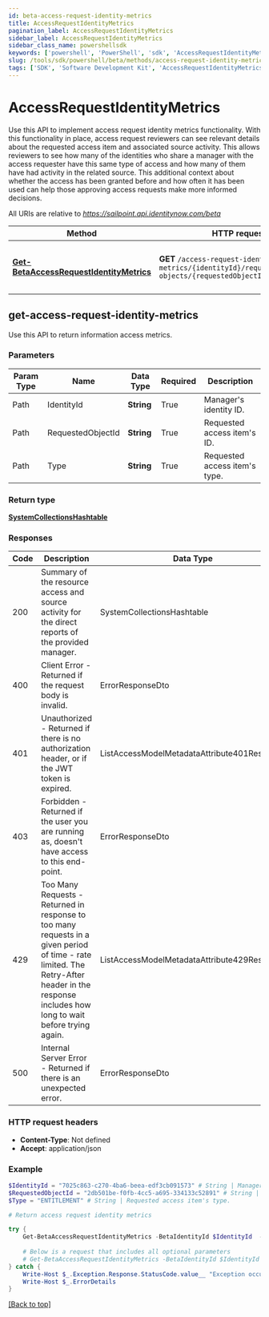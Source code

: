 ```yaml
---
id: beta-access-request-identity-metrics
title: AccessRequestIdentityMetrics
pagination_label: AccessRequestIdentityMetrics
sidebar_label: AccessRequestIdentityMetrics
sidebar_class_name: powershellsdk
keywords: ['powershell', 'PowerShell', 'sdk', 'AccessRequestIdentityMetrics', 'BetaAccessRequestIdentityMetrics'] 
slug: /tools/sdk/powershell/beta/methods/access-request-identity-metrics
tags: ['SDK', 'Software Development Kit', 'AccessRequestIdentityMetrics', 'BetaAccessRequestIdentityMetrics']
---
```


# AccessRequestIdentityMetrics
  Use this API to implement access request identity metrics functionality.
With this functionality in place, access request reviewers can see relevant details about the requested access item and associated source activity. 
This allows reviewers to see how many of the identities who share a manager with the access requester have this same type of access and how many of them have had activity in the related source. 
This additional context about whether the access has been granted before and how often it has been used can help those approving access requests make more informed decisions.
 
  

All URIs are relative to *https://sailpoint.api.identitynow.com/beta*

Method | HTTP request | Description
------------- | ------------- | -------------
[**Get-BetaAccessRequestIdentityMetrics**](#get-access-request-identity-metrics) | **GET** `/access-request-identity-metrics/{identityId}/requested-objects/{requestedObjectId}/type/{type}` | Return access request identity metrics

## get-access-request-identity-metrics
Use this API to return information access metrics.

### Parameters 
Param Type | Name | Data Type | Required  | Description
------------- | ------------- | ------------- | ------------- | ------------- 
Path   | IdentityId | **String** | True  | Manager's identity ID.
Path   | RequestedObjectId | **String** | True  | Requested access item's ID.
Path   | Type | **String** | True  | Requested access item's type.

### Return type
[**SystemCollectionsHashtable**](https://learn.microsoft.com/en-us/dotnet/api/system.collections.hashtable?view=net-9.0)

### Responses
Code | Description  | Data Type
------------- | ------------- | -------------
200 | Summary of the resource access and source activity for the direct reports of the provided manager. | SystemCollectionsHashtable
400 | Client Error - Returned if the request body is invalid. | ErrorResponseDto
401 | Unauthorized - Returned if there is no authorization header, or if the JWT token is expired. | ListAccessModelMetadataAttribute401Response
403 | Forbidden - Returned if the user you are running as, doesn&#39;t have access to this end-point. | ErrorResponseDto
429 | Too Many Requests - Returned in response to too many requests in a given period of time - rate limited. The Retry-After header in the response includes how long to wait before trying again. | ListAccessModelMetadataAttribute429Response
500 | Internal Server Error - Returned if there is an unexpected error. | ErrorResponseDto

### HTTP request headers
- **Content-Type**: Not defined
- **Accept**: application/json

### Example
```powershell
$IdentityId = "7025c863-c270-4ba6-beea-edf3cb091573" # String | Manager's identity ID.
$RequestedObjectId = "2db501be-f0fb-4cc5-a695-334133c52891" # String | Requested access item's ID.
$Type = "ENTITLEMENT" # String | Requested access item's type.

# Return access request identity metrics

try {
    Get-BetaAccessRequestIdentityMetrics -BetaIdentityId $IdentityId  -BetaRequestedObjectId $RequestedObjectId  -BetaType $Type 
    
    # Below is a request that includes all optional parameters
    # Get-BetaAccessRequestIdentityMetrics -BetaIdentityId $IdentityId -BetaRequestedObjectId $RequestedObjectId -BetaType $Type  
} catch {
    Write-Host $_.Exception.Response.StatusCode.value__ "Exception occurred when calling Get-BetaAccessRequestIdentityMetrics"
    Write-Host $_.ErrorDetails
}
```
[[Back to top]](#) 
